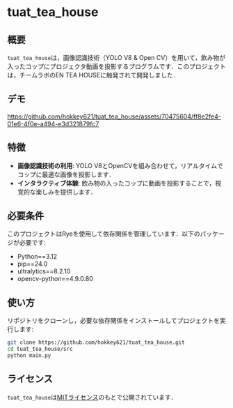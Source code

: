# tuat_tea_house

## 概要
`tuat_tea_house`は，画像認識技術（YOLO V8 & Open CV）を用いて，飲み物が入ったコップにプロジェクタ動画を投影するプログラムです．このプロジェクトは，チームラボのEN TEA HOUSEに触発されて開発しました．

## デモ

https://github.com/hokkey621/tuat_tea_house/assets/70475604/ff8e2fe4-01e6-4f0e-a494-e3d321879fc7

## 特徴
- **画像認識技術の利用**: YOLO V8とOpenCVを組み合わせて，リアルタイムでコップに最適な画像を投影します．
- **インタラクティブ体験**: 飲み物の入ったコップに動画を投影することで，視覚的な楽しみを提供します．

## 必要条件
このプロジェクトはRyeを使用して依存関係を管理しています．以下のパッケージが必要です:

- Python==3.12
- pip==24.0
- ultralytics==8.2.10
- opencv-python==4.9.0.80

## 使い方
リポジトリをクローンし，必要な依存関係をインストールしてプロジェクトを実行します:

```bash
git clone https://github.com/hokkey621/tuat_tea_house.git
cd tuat_tea_house/src
python main.py
```

## ライセンス
`tuat_tea_house`は[MITライセンス](https://en.wikipedia.org/wiki/MIT_License)のもとで公開されています．
